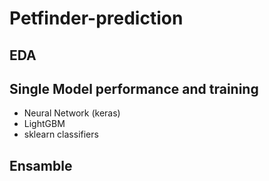 # Petfinder-prediction

## EDA

## Single Model performance and training
 - Neural Network (keras)
 - LightGBM
 - sklearn classifiers

## Ensamble
